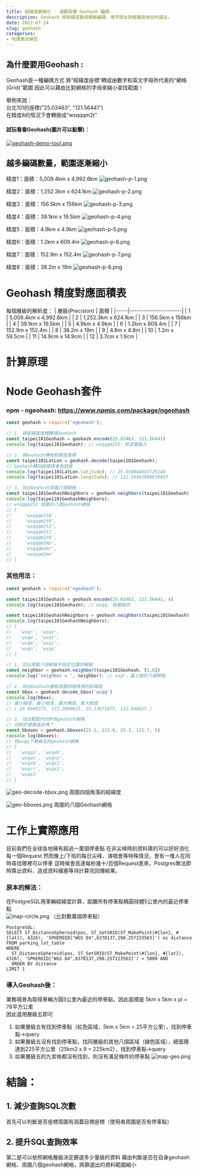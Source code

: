 ```yaml
---
title: 經緯度網格化 - 淺顯易懂 Geohash 編碼
description: Geohash 將經緯度變成網格編碼，用字母比對經緯度彼此的遠近。
date: 2022-07-24
slug: geohash
categories:
- 地理資訊模型
---
```



## 為什麼要用Geohash :
Geohash是一種編碼方式
將“經緯度座標”轉成由數字和英文字母所代表的“網格(Grid)”範圍
因此可以藉由比對網格的字母來縮小查找範圍！

舉例來說：  
台北101的座標("25.03463", "121.56441")  
在精度8的情況下會轉換成"wsqqqm2t"
#### 試玩看看Geohash(圖片可以點擊)：
[![geohash-demo-tool.png](/img/20230720-parking-lot-geohash/geohash-demo-tool.png)](https://phrozen.github.io/geohash/)



## 越多編碼數量，範圍逐漸縮小
精度1：面積：5,009.4km x 4,992.6km
![geohash-p-1.png](/img/20230720-parking-lot-geohash/geohash-p-1.png)

精度2：面積：1,252.3km x 624.1km
![geohash-p-2.png](/img/20230720-parking-lot-geohash/geohash-p-2.png)

精度3：面積：156.5km x 156km
![geohash-p-3.png](/img/20230720-parking-lot-geohash/geohash-p-3.png)

精度4：面積：39.1km x 19.5km
![geohash-p-4.png](/img/20230720-parking-lot-geohash/geohash-p-4.png)

精度5：面積：4.9km x 4.9km
![geohash-p-5.png](/img/20230720-parking-lot-geohash/geohash-p-5.png)

精度6：面積：1.2km x 609.4m
![geohash-p-6.png](/img/20230720-parking-lot-geohash/geohash-p-6.png)

精度7：面積：152.9m x 152.4m
![geohash-p-7.png](/img/20230720-parking-lot-geohash/geohash-p-7.png)

精度8：面積：38.2m x 19m
![geohash-p-8.png](/img/20230720-parking-lot-geohash/geohash-p-8.png)

# Geohash 精度對應面積表
每個層級的解析度：
| 層級(Precision)  | 面積                   |
|-----|----------------------|
| 1   | 5,009.4km x 4,992.6km |
| 2   | 1,252.3km x 624.1km |
| 3   | 156.5km x 156km |
| 4   | 39.1km x 19.5km |
| 5   | 4.9km x 4.9km |
| 6   | 1.2km x 609.4m |
| 7   | 152.9m x 152.4m |
| 8   | 38.2m x 19m |
| 9   | 4.8m x 4.8m |
| 10  | 1.2m x 59.5cm |
| 11  | 14.9cm x 14.9cm |
| 12  | 3.7cm x 1.9cm |


# 計算原理

# Node Geohash套件 
### npm - ngeohash: https://www.npmjs.com/package/ngeohash
```javascript
const geohash = require('ngeohash');

// 1. 將經緯度座標轉成Geohash
const taipei101Geohash = geohash.encode(25.03463, 121.56441)
console.log(taipei101Geohash); // wsqqqm2t2，默認層級九

// 2. 將Geohash轉成經緯度座標
const taipei101LatLon = geohash.decode(taipei101Geohash);
// Geohash轉回經緯度會有誤差
console.log(taipei101LatLon.latitude); // 25.034644603729248
console.log(taipei101LatLon.longitude); // 121.56442880630493

// 3. 找出Geohash周圍八個網格
const taipei101GeohashNeighbors = geohash.neighbors(taipei101Geohash)
console.log(taipei101GeohashNeighbors);
// wsqqqm2t2 周圍的八個geohash網格
// [
//     'wsqqqm2t8',
//     'wsqqqm2t9',
//     'wsqqqm2t3',
//     'wsqqqm2t1',
//     'wsqqqm2t0',
//     'wsqqqm2mp',
//     'wsqqqm2mr',
//     'wsqqqm2mx'
// ]
```

### 其他用法：
```javascript
const geohash = require('ngeohash');

const taipei101Geohash = geohash.encode(25.03463, 121.56441, 4)
console.log(taipei101Geohash); // wsqq, 取層級四

const taipei101GeohashNeighbors = geohash.neighbors(taipei101Geohash)
console.log(taipei101GeohashNeighbors);
// [
//   'wsqr', 'wsqx',
//   'wsqw', 'wsqt',
//   'wsqm', 'wsqj',
//   'wsqn', 'wsqp'
// ]

// 1. 找出周圍八個網格中指定位置的網格
const neighbor = geohash.neighbor(taipei101Geohash, [1,0])
console.log('neighbor = ', neighbor); // wsqr，最上面的八個網格

// 2. 找出Geohash網格周圍四個角落的經緯度
const bbox = geohash.decode_bbox('wsqq')
console.log(bbox); 
// 最小緯度、最小經度、最大緯度、最大經度
// [ 24.9609375, 121.2890625, 25.13671875, 121.640625 ]

// 3. 找出範圍內的所有geohash網格
// 切到的會算進去嗎？
const bboxes = geohash.bboxes(25.1, 121.6, 25.2, 121.7, 5)
console.log(bboxes);
// 找wsqq下層級五的geohash網格
// [
//   'wsqqz', 'wsqwb',
//   'wsqwc', 'wsqrp',
//   'wsqx0', 'wsqx1',
//   'wsqrr', 'wsqx2',
//   'wsqx3'
// ]
```

![geo-decode-bbox.png](/img/20230720-parking-lot-geohash/geo-decode-bbox.png)
周圍四個角落的經緯度

![geo-bboxes.png](/img/20230720-parking-lot-geohash/geo-bboxes.png)
周圍的八個Geohash網格


# 工作上實際應用
目前我們在全球各地擁有超過一萬個停車點
在非尖峰時刻資料庫的可以好好消化每一個Request
然而像上/下班的每日尖峰、演唱會等特殊情況，會有一堆人在同時尋找哪裡可以停車
這時候會高達每秒幾十/百個Request進來，Postgres無法即時算出資料，造成資料擁塞等待計算完回傳結果。
### 原本的解法：
在PostgreSQL用車輛經緯度計算，距離所有停車點橢圓球體5公里內的最近停車點  
![map-circle.png](/img/20230720-parking-lot-geohash/map-circle.png)
（比對數萬個停車點）
```
PostgreSQL:
SELECT ST_DistanceSpheroid(pos, ST_SetSRID(ST_MakePoint(#{lon}, #{lat}), 4326), 'SPHEROID["WGS 84",6378137,298.257223563]') as distance
FROM parking_lot_table
WHERE
  ST_DistanceSpheroid(pos, ST_SetSRID(ST_MakePoint(#{lon}, #{lat}), 4326), 'SPHEROID["WGS 84",6378137,298.257223563]') < 5000 AND
  ORDER BY distance
LIMIT 1
```

### 導入Geohash後：
業務場景為取得車輛方圓5公里內最近的停車點，因此面積是 5km x 5km x pi = 78平方公里  
因此選用層級五即可
1. 如果層級五有找到停車點（紅色區域，5km x 5km = 25平方公里），找到停車點->query
2. 如果層級五沒有找到停車點，找同層級的其他八個區域（綠色區域），總面積達到225平方公里（25km2 x 9 = 225km2），找到停車點->query
3. 如果層級五的九宮格都沒有找到，則沒有滿足條件的停車點
   ![map-geo.png](/img/20230720-parking-lot-geohash/map-geo.png)

# 結論：
## 1. 減少查詢SQL次數
首先可以判斷是否座標周圍有涵蓋目標座標（使用者周圍是否有停車點）
## 2. 提升SQL查詢效率
第二是可以依照網格層級決定篩選多少量級的資料
藉由判斷是否在自身geohash網格、周圍八個geohash網格，將篩選出的資料範圍縮小
